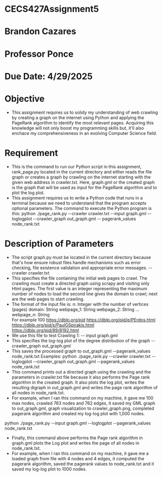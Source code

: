 # CECS427Assignment5
# Brandon Cazares 
# Professor Ponce 
# Due Date: 4/29/2025
# Objective 
- This assignment requires us to solidy my understanding of web crawling by creating a graph on the internet using Python and applying the PageRank algorithm to identify the most relevant pages. Acquiring this knowledge will not only boost my programming skills but, it'll also enchace my comprehensiveness in an evolving Computer Science field.
# Requirement 
- This is the command to run our Python script in this assignment, rank_page.py located in the current directory and either reads the file graph or creates a graph by crawling on the internet starting with the given web address in crawler.txt. Here, graph.gml or the created graph is the graph that will be used as input for the PageRank algorithm and to plot the log plot.
- This assignment requires us to write a Python code that runs in a terminal because we need to understand that the program accepts optional parameters. The command to execute the Python program is this:
python ./page_rank.py --crawler crawler.txt --input graph.gml --loglogplot --crawler_graph out_graph.gml -- pagerank_values node_rank.txt
# Description of Parameters
- The script graph.py must be located in the current directory because that's how ensure robust files handle mechanisms such as error checking, file existence validation and appropriate error messages.
--crawler crawler.txt
- This specifies the file containing the initial web pages to crawl. The crawling must create a directed graph using scrapy and visiting only Html pages. The first value is an integer representing the maximum number of nodes to load the second line gives the domain to crawl; next are the web pages to start crawling.
- The format of the input file is:
n: Integer with the number of vertices (pages)
domain: String 
webpage_1: String 
webpage_2: String 
...
webpage_n: String  
For example
100
https://dblp.org/pid
https://dblp.org/pid/e/PErdos.html
https://dblp.org/pid/s/PaulGSpirakis.html
https://dblp.org/pid/89/8192.html
- We use this file to test Crawling 1:
-- input graph.gml
- This specifies the log-log plot of the degree distribution of the graph
--crawler_graph out_graph.gml 
- This saves the processed graph to out_graph.gml
--pagerank_values node_rank.txt
Examples:
python ./page_rank.py --crawler crawler.txt --loglogplot --crawler_graph out_graph.gml  --pagerank_values node_rank.txt
- This command prints out a directed graph using the crawling and the parameters in crawler.txt file because it also performs the Page rank algorithm in the created graph. It also plots the log plot, writes the resulting digraph in out_graph.gml and writes the page rank algorithm of all nodes in node_rank.txt.
- For example, when I ran this command on my machine, it gave me 100 max nodes, crawled 763 nodes and 762 edges, it saved my GML graph to out_graph.gml, graph visualization to crawler_graph.png, completed pagerank algorithm and created my log-log plot with 1,000 nodes. 

python ./page_rank.py --input graph.gml --loglogplot --pagerank_values node_rank.txt
- Finally, this command above performs the Page rank algorithm in graph.gml plots the Log plot and writes the page of all nodes in node_rank.txt.
- For example, when I ran this command on my machine, it gave me a loaded graph from file with 4 nodes and 4 edges, it computed the pagerank algorithm, saved the pagerank values to node_rank.txt and it saved my log-log plot to 1000 nodes. 
